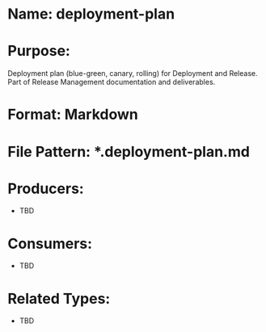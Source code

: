 # Name: deployment-plan

# Purpose:
Deployment plan (blue-green, canary, rolling) for Deployment and Release. Part of Release Management documentation and deliverables.

# Format: Markdown

# File Pattern: *.deployment-plan.md

# Producers:
- TBD

# Consumers:
- TBD

# Related Types:
- TBD
